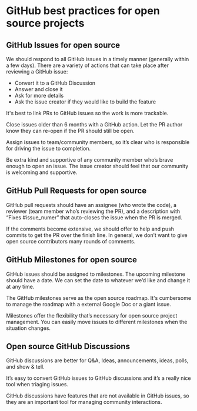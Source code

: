 # GitHub best practices for open source projects

## GitHub Issues for open source

We should respond to all GitHub issues in a timely manner (generally within a few days).  There are a variety of actions that can take place after reviewing a GitHub issue:

* Convert it to a GitHub Discussion  
* Answer and close it
* Ask for more details  
* Ask the issue creator if they would like to build the feature  

It's best to link PRs to GitHub issues so the work is more trackable.

Close issues older than 6 months with a GitHub action.  Let the PR author know they can re-open if the PR should still be open.

Assign issues to team/community members, so it’s clear who is responsible for driving the issue to completion.

Be extra kind and supportive of any community member who’s brave enough to open an issue. The issue creator should feel that our community is welcoming and supportive.

## GitHub Pull Requests for open source

GitHub pull requests should have an assignee (who wrote the code), a reviewer (team member who’s reviewing the PR), and a description with “Fixes \#issue\_numer” that auto-closes the issue when the PR is merged.

If the comments become extensive, we should offer to help and push commits to get the PR over the finish line. In general, we don’t want to give open source contributors many rounds of comments.

## GitHub Milestones for open source

GitHub issues should be assigned to milestones.  The upcoming milestone should have a date.  We can set the date to whatever we’d like and change it at any time.

The GitHub milestones serve as the open source roadmap.  It's cumbersome to manage the roadmap with a external Google Doc or a giant issue.

Milestones offer the flexibility that’s necessary for open source project management.   You can easily move issues to different milestones when the situation changes.

## Open source GitHub Discussions

GitHub discussions are better for Q\&A, Ideas, announcements, ideas, polls, and show & tell.

It’s easy to convert GitHub issues to GitHub discussions and it’s a really nice tool when triaging issues.

GitHub discussions have features that are not available in GitHub issues, so they are an important tool for managing community interactions.

